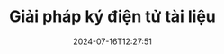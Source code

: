 ---
############################# Static ############################
layout: "family"
date:  2024-07-16T12:27:51
draft: false

product: "Signature"
product_tag: "signature"

lang: vi

############################# Head ############################
head_title: "Ứng dụng chữ ký số C# .NET, Java, Node.js"
head_description: "Tích hợp chữ ký điện tử trong các ứng dụng .NET, Java hoặc Node.js với GroupDocs.Signature. Ký các định dạng tài liệu kinh doanh phổ biến."

############################# Header ############################
title: "Giải pháp ký điện tử tài liệu"
description:  |
  Ký các tài liệu và hình ảnh kỹ thuật số trên bất kỳ nền tảng nào bằng cách sử dụng API linh hoạt và các giải pháp dựa trên ứng dụng của chúng tôi dành cho lập trình viên và người dùng cuối.

  Tìm kiếm và sửa đổi chữ ký đã thêm trước đó bằng các phương pháp nâng cao.

  Bảo vệ tài liệu khỏi những thay đổi bằng chứng chỉ kỹ thuật số và kiểm soát siêu dữ liệu ẩn.

############################# Supported Platforms ###############################
supported_platforms:
  enable: true
  head_title: "Chọn nền tảng của bạn"
  title: "Nền tảng độc lập"
  description: "Thư viện GroupDocs.Signature hỗ trợ các hệ điều hành và khung sau:"
  details_link_title: "Tìm hiểu thêm"

  items:
    # items loop
    - title: ".NET"
      description: GroupDocs.Signature .NET 
      color: "blue"
      tag: "net"
      link: "/signature/net/"
      features_link: "https://docs.groupdocs.com/signature/net/system-requirements/"
      features:
          # features loop
          - rows: "3"
            content: |
                    .NET Framework 4.6.2 or higher <br> .NET Core 3.0 or higher <br> .NET 6.0 or higher
      
          # features loop
          - rows: "4"
            content: |
                    Windows <br> Linux <br> Mac OS <br> Microsoft Azure
      
          # features loop
          - rows: "3"
            content: |
                    Microsoft Visual Studio <br> JetBrains Rider <br> Microsoft Visual Code
      
          # features loop
          - rows: "1"
            content: |
                    60+ file formats
      

    # items loop
    - title: "Java"
      description: GroupDocs.Signature Java
      color: "red"
      tag: "java"
      link: "/signature/java/"
      features_link: "https://docs.groupdocs.com/signature/java/system-requirements/"
      features:
          # features loop
          - rows: "3"
            content: |
                    Java 8 or higher
      
          # features loop
          - rows: "4"
            content: |
                    Windows <br> Linux <br> Mac OS
      
          # features loop
          - rows: "3"
            content: |
                    IntelliJ IDEA <br> Eclipse <br> NetBeans
      
          # features loop
          - rows: "1"
            content: |
                    60+ file formats

    # items loop
    - title: "Node.js"
      description: GroupDocs.Signature Node.js
      color: "green"
      tag: "nodejs-java"
      link: "/signature/nodejs-java/"
      features_link: "https://docs.groupdocs.com/signature/"
      features:
          # features loop
          - rows: "3"
            content: |
                    Node.js 16+ and J2SE 8.0 (1.8)+
      
          # features loop
          - rows: "4"
            content: |
                    Windows <br> Linux <br> Mac OS
      
          # features loop
          - rows: "3"
            content: |
                    Atom <br> Visual Studio Code <br> Bất kỳ trình soạn thảo văn bản nào khác
      
          # features loop
          - rows: "1"
            content: |
                    60+ file formats

############################# Features ###############################
features:
  enable: true
  title: "Các tính năng chính của GroupDocs.Signature"
  description: "Giải pháp của chúng tôi được thiết kế để thêm nhiều loại chữ ký khác nhau vào các định dạng tài liệu và tệp phổ biến. Làm phong phú quy trình kinh doanh của bạn một cách dễ dàng."

  items:
    # items loop
    - icon: "additional"
      title: "Làm phong phú dữ liệu của bạn bằng chữ ký"
      content: "Nối văn bản, hình ảnh, hình mờ, v.v. vào tài liệu kinh doanh của bạn."

    # items loop
    - icon: "protect"
      title: "Bảo vệ nội dung tài liệu"
      content: "Cấm thay đổi tài liệu bằng cách niêm phong nó bằng chứng chỉ kỹ thuật số."

    # items loop
    - icon: "search"
      title: "Thêm dữ liệu ẩn và mã vạch"
      content: "Sử dụng siêu dữ liệu để lưu trữ thông tin vô hình hoặc đặt mã vạch tùy chỉnh trên các trang."

    # items loop
    - icon: "manipulate"
      title: "Thao tác chữ ký"
      content: "Tìm kiếm, cập nhật hoặc xóa tất cả chữ ký đã được thêm trước đó."

############################# Code samples ############################
code_samples:
  enable: true
  title: "Bảo vệ tập tin của bạn bằng chữ ký"
  description: "Ví dụ về mã GroupDocs.Signature"
  items:
    # code sample loop
    - title: "Tạo và thêm mã QR"
      content: |
       GroupDocs.Signature cho phép chúng tôi tạo và thêm mã QR vào tài liệu có định dạng được hỗ trợ. Cung cấp đường dẫn đến tài liệu phải được ký và thiết lập các tùy chọn văn bản và hình ảnh mong muốn của mã QR. Bạn có thể đặt hình ảnh mã QR đã tạo trên bất kỳ khu vực nào của bất kỳ trang tài liệu nào.
      samples:
        - language: "C#"
          color: "blue"
          content: |
            ```csharp {style=abap}   
            // Chỉ định tài liệu để ký
            using (Signature signature = new Signature("source.docx"))
            {
                // Tạo tùy chọn ký hiệu mã QR
                QrCodeSignOptions options = new QrCodeSignOptions("JohnSmith")
                {
                    // Đặt tùy chọn mã QR
                    EncodeType = QrCodeTypes.QR,
                    Left = 50,
                    Top = 150,
                };

                // Ký và lưu tập tin đã xử lý
                SignResult result = signature.Sign("result.docx", options);
            }
            ```
        - language: "Java"
          color: "red"
          content: |
            ```java {style=abap}   
            // Chỉ định tài liệu để ký
            Signature signature = new Signature("source.docx");

            // Tạo tùy chọn ký hiệu mã QR
            QrCodeSignOptions options = new QrCodeSignOptions("JohnSmith");

            // Đặt tùy chọn mã QR
            options.setEncodeType(QrCodeTypes.QR);
            options.setLeft(50);
            options.setTop(100);

            // Ký và lưu tập tin đã xử lý
            signature.sign("result.docx", options);
            ```
        - language: "TypeScript"
          color: "green"
          content: |
            ```javascript {style=abap}  
            const signatureLib = require('@groupdocs/groupdocs.signature')

            // Chỉ định tài liệu để ký
            const signature = new signatureLib.Signature('source.docx');

            // Tạo tùy chọn ký hiệu mã QR
            const options = new signatureLib.QrCodeSignOptions('JohnSmith');

            // Đặt tùy chọn mã QR
            options.setEncodeType(signatureLib.QrCodeTypes.QR);
            options.setLeft(50);
            options.setTop(100);

            // Ký và lưu tập tin đã xử lý
            signature.sign('result.docx', options);
            ```

############################# Supported Formats ###############################
formats:
  enable: true
  title: "Hơn 60 định dạng tệp được hỗ trợ"
  description: "GroupDocs.Signature hỗ trợ hầu hết các định dạng tệp phổ biến"

############################# Metrics ###############################
metrics:
  enable: true
  title: "Dữ liệu thống kê thư viện của chúng tôi"
  description: "Kiểm tra các số liệu sản phẩm chính, tiết lộ thông tin chuyên sâu về thành tựu, tác động và sự phát triển của chúng tôi"

  items:
    # items loop
    - number: "50+"
      title: "Các định dạng được hỗ trợ"
      content: "Ký hơn 60 định dạng tệp kinh doanh phổ biến nhất."

    # items loop
    - number: "500k"
      title: "Tải xuống NuGet"
      content: "GroupDocs.Signature cho .NET là thư viện phổ biến với hơn 550.000 lượt tải xuống trên NuGet."

    # items loop
    - number: "15k"
      title: "Tải xuống Maven"
      content: "Các nhà phát triển Java đã tải xuống GroupDocs.Signature trên Maven hơn 15 nghìn lần."

    # items loop
    - number: "140+"
      title: "Khách hàng hạnh phúc"
      content: "Các nhà phát triển cá nhân và các công ty hàng đầu trên toàn thế giới sử dụng sản phẩm của chúng tôi để xây dựng các giải pháp sáng tạo."


############################# Customers ###############################
customers:
  enable: true
  title: "Khách hàng hạnh phúc của chúng tôi"
  description: "Thư viện GroupDocs được các thương hiệu nổi tiếng và nổi tiếng trên toàn thế giới sử dụng"

  items:
    # items loop
    - title: "BenQ Corporation"
      logo: "benq"
      
    # items loop
    - title: "Nasdaq Stock Market"
      logo: "nasdaq"
      
    # items loop
    - title: "AT&T Inc."
      logo: "att"
      
    # items loop
    - title: "Customer logo AstraZeneca"
      logo: "astrazeneca"
      
    # items loop
    - title: "Central Bank of Argentina"
      logo: "argentinacentralbank"
      
    # items loop
    - title: "Roche Holding AG"
      logo: "roche"
      
    # items loop
    - title: "Capita"
      logo: "capita"
      
    # items loop
    - title: "Axa S.A."
      logo: "axa"
      
    # items loop
    - title: "Instructure Inc."
      logo: "instructure"
      
    # items loop
    - title: "Wipro"
      logo: "wipro"


############################# Actions ###############################
actions:
  enable: true
  title: "Sẵn sàng để bắt đầu?"
  description: "Dùng thử miễn phí các tính năng của GroupDocs.Signature trên nền tảng của bạn"

  items:
    # items loop
    - title: ".NET"
      color: "blue"
      link: "/signature/net/"

    # items loop
    - title: "Java"
      color: "red"
      link: "/signature/java/"

    # items loop
    - title: "Node.js"
      color: "green"
      link: "/signature/nodejs-java/"      

############################# FAQ ###############################
faq:
  enable: true
  title: "Các câu hỏi thường gặp"
  description: "Khám phá các câu hỏi thường gặp của chúng tôi"

  items:
    # items loop
    - question: "GroupDocs.Signature có cần thư viện bên ngoài nào để ký tài liệu không?"
      answer: "Không, GroupDocs.Signature hoạt động độc lập. Không có sự phụ thuộc của bên thứ ba như Adobe Acrobat, Microsoft Office, v.v."

    # items loop
    - question: "Có thể thử nghiệm các tính năng của GroupDocs.Signature trước khi mua không?"
      answer: "Tuyệt đối! GroupDocs.Signature cung cấp bản dùng thử miễn phí. Hãy cài đặt nó và khám phá các tính năng của nó. Lưu ý rằng các phiên bản dùng thử sẽ thêm 'huy hiệu dùng thử' vào tài liệu của bạn và chỉ xử lý 3 trang đầu tiên. Để có trải nghiệm đầy đủ, hãy nhận giấy phép tạm thời 30 ngày miễn phí để truy cập tất cả các chức năng. Xem chi tiết trong [giấy phép tạm thời](https://purchase.groupdocs.com/temporary-license/)."

    # items loop
    - question: "Những loại giấy phép nào được cung cấp?"
      answer: "Bạn đang tìm giấy phép GroupDocs.Signature? Chúng tôi cung cấp nhiều lựa chọn khác nhau phù hợp với nhu cầu của bạn. Chọn dựa trên quy mô nhóm, địa điểm triển khai (văn phòng đơn lẻ hoặc nơi làm việc từ xa) và liệu việc phân phối cho khách hàng cuối có yêu cầu chia sẻ SDK/API với khách hàng hay không. Ngoài ra, hãy chọn giấy phép sử dụng hàng tháng với các gói có đồng hồ đo—chỉ trả tiền cho những gì bạn sử dụng. Khám phá lựa chọn phù hợp nhất với bạn trong [giá](https://purchase.groupdocs.com/pricing/signature/net/)."

############################# Cloud Links ###############################
cloud_links:
  enable: true
  title: "API mã thấp GroupDocs.Signature"
  description: "Ký các tệp bằng ứng dụng của bạn thông qua API REST dựa trên đám mây của chúng tôi."
  
  items:
    # items loop
    - title: "GroupDocs.Signature Cloud for cURL"
      content: "Sử dụng cURL RESTful API để đặt chữ ký trên PDF, Word, Excel, PowerPoint, JPEG và nhiều định dạng tệp khác."
      icon: "groupdocs_signature-for-curl"
      link: "https://products.groupdocs.cloud/signature/curl"

    # items loop
    - title: "GroupDocs.Signature Cloud for .NET"
      content: "Làm phong phú thêm các ứng dụng .NET của bạn bằng cách ký tài liệu qua Cloud SDK. Bảo vệ tài liệu kinh doanh theo cách riêng của bạn."
      icon: "groupdocs_signature-for-net"
      link: "https://products.groupdocs.cloud/signature/net"

    # items loop
    - title: "GroupDocs.Signature Cloud for Java"
      content: "SDK GroupDocs.Signature cấp quyền truy cập vào nhiều khả năng khác nhau để ứng dụng Java của bạn ký bất kỳ tệp nào."
      icon: "groupdocs_signature-for-java"
      link: "https://products.groupdocs.cloud/signature/java"

############################# App links ###############################
app_links:
  enable: true
  title: "Ứng dụng web GroupDocs.Signature"
  description: "GroupDocs.Signature giới thiệu một ứng dụng web miễn phí nơi bạn có thể ký tài liệu. Hơn 60 định dạng tệp phổ biến có thể được ký MIỄN PHÍ thông qua trình duyệt yêu thích của bạn."

  items:
    # items loop
    - title: "GroupDocs.Signature Total"
      content: "Công cụ trực tuyến để đặt chữ ký trên tài liệu từ mọi thiết bị."
      icon: "groupdocs_watermark-app"
      link: "https://products.groupdocs.app/signature/total"

    # items loop
    - title: "GroupDocs.Signature DOCX"
      content: "Ký MS Word DOCX trực tuyến."
      icon: "groupdocs_words-app"
      link: "https://products.groupdocs.app/signature/docx"

    # items loop
    - title: "GroupDocs.Signature PDF"
      content: "Bảo vệ tài liệu PDF trực tuyến."
      icon: "groupdocs_pdf-app"
      link: "https://products.groupdocs.app/signature/pdf"


      


---